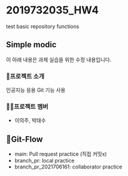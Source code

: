 # 2019732035_HW4
test basic repository functions

## Simple modic
이 아래 내용은 과제 실습을 위한 수정 내용입니다.


### 📢프로젝트 소개
인공지능 응용 Git 기능 사용

### 🙍‍♂️프로젝트 멤버
- 이의주, 박태수

## 📐Git-Flow
- main: Pull request practice (직접 커밋x)
- branch_pr: local practice
- branch_pr_2021706161: collaborator practice
